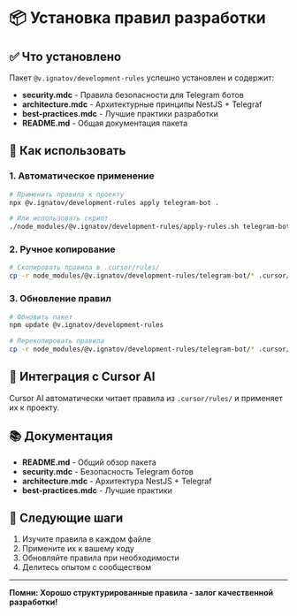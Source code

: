 # 📦 Установка правил разработки

## ✅ Что установлено

Пакет `@v.ignatov/development-rules` успешно установлен и содержит:

- **security.mdc** - Правила безопасности для Telegram ботов
- **architecture.mdc** - Архитектурные принципы NestJS + Telegraf
- **best-practices.mdc** - Лучшие практики разработки
- **README.md** - Общая документация пакета

## 🚀 Как использовать

### 1. Автоматическое применение
```bash
# Применить правила к проекту
npx @v.ignatov/development-rules apply telegram-bot .

# Или использовать скрипт
./node_modules/@v.ignatov/development-rules/apply-rules.sh telegram-bot .
```

### 2. Ручное копирование
```bash
# Скопировать правила в .cursor/rules/
cp -r node_modules/@v.ignatov/development-rules/telegram-bot/* .cursor/rules/
```

### 3. Обновление правил
```bash
# Обновить пакет
npm update @v.ignatov/development-rules

# Перекопировать правила
cp -r node_modules/@v.ignatov/development-rules/telegram-bot/* .cursor/rules/
```

## 🔧 Интеграция с Cursor AI

Cursor AI автоматически читает правила из `.cursor/rules/` и применяет их к проекту.

## 📚 Документация

- **README.md** - Общий обзор пакета
- **security.mdc** - Безопасность Telegram ботов
- **architecture.mdc** - Архитектура NestJS + Telegraf
- **best-practices.mdc** - Лучшие практики

## 🎯 Следующие шаги

1. Изучите правила в каждом файле
2. Примените их к вашему коду
3. Обновляйте правила при необходимости
4. Делитесь опытом с сообществом

---

**Помни: Хорошо структурированные правила - залог качественной разработки!**
